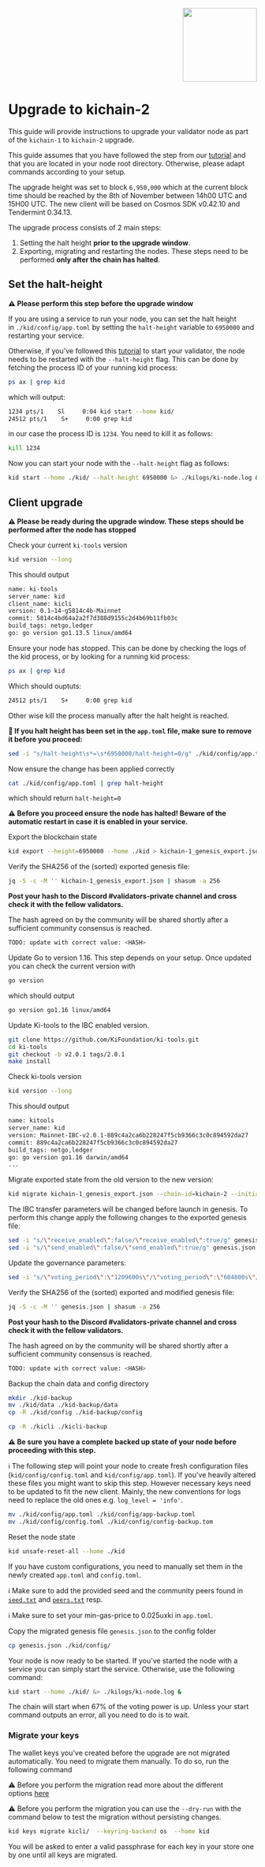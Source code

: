 <p align="right">
    <img width=150px src="https://wallet-testnet.blockchain.ki/static/img/icons/ki-chain.png" />
</p>

# Upgrade to kichain-2

This guide will provide instructions to upgrade your validator node as part of the `kichain-1`  to `kichain-2` upgrade.

This guide assumes that you have followed the step from our [tutorial](https://medium.com/ki-foundation/how-to-join-the-kichain-mainnet-5ac7160d72e3) and that you are located in your node root directory. Otherwise, please adapt commands according to your setup.

The upgrade height was set to block `6,950,000` which at the current block time should be reached by the 8th of November between 14h00 UTC and 15H00 UTC. The new client will be based on Cosmos SDK v0.42.10 and Tendermint 0.34.13.

The upgrade process consists of 2 main steps:
1. Setting the halt height **prior to the upgrade window**.
2. Exporting, migrating and restarting the nodes. These steps need to be performed **only after the chain has halted**.    


## Set the halt-height
**⚠️ Please perform this step before the upgrade window**

If you are using a service to run your node, you can set the halt height in `./kid/config/app.toml` by setting the `halt-height` variable to `6950000` and restarting your service.

Otherwise, if you've followed this [tutorial](https://medium.com/ki-foundation/how-to-join-the-kichain-mainnet-5ac7160d72e3) to start your validator, the node needs to be restarted with the `--halt-height` flag. This can be done by fetching the process ID of your running kid process:

```bash
ps ax | grep kid
```

which will output:

```bash
1234 pts/1    Sl     0:04 kid start --home kid/
24512 pts/1    S+     0:00 grep kid
```

in our case the process ID is `1234`. You need to kill it as follows:

```bash
kill 1234
```

Now you can start your node with the `--halt-height` flag as follows:

```bash
kid start --home ./kid/ --halt-height 6950000 &> ./kilogs/ki-node.log &
```

## Client upgrade

**⚠️ Please be ready during the upgrade window. These steps should be performed after the node has stopped**

Check your current `ki-tools` version

```bash
kid version --long
```

This should output
```bash
name: ki-tools
server_name: kid
client_name: kicli
version: 0.1–14-g5814c4b-Mainnet
commit: 5814c4bd64a2a2f7d388d9155c2d4b69b11fb03c
build_tags: netgo,ledger
go: go version go1.13.5 linux/amd64
```

Ensure your node has stopped. This can be done by checking the logs of the kid process, or by looking for a running kid process:

```bash
ps ax | grep kid
```

Which should ouptuts:

```bash
24512 pts/1    S+     0:00 grep kid
```

Other wise kill the process manually after the halt height is reached.

**:red_circle: If you halt height has been set in the `app.toml` file, make sure to remove it before you proceed:**

```bash
sed -i "s/halt-height\s*=\s*6950000/halt-height=0/g" ./kid/config/app.toml
```

Now ensure the change has been applied correctly

```bash
cat ./kid/config/app.toml | grep halt-height
```

which should return `halt-height=0`

**⚠️ Before you proceed ensure the node has halted! Beware of the automatic restart in case it is enabled in your service.**

Export the blockchain state

```bash
kid export --height=6950000 --home ./kid > kichain-1_genesis_export.json
```

Verify the SHA256 of the (sorted) exported genesis file:

```bash
jq -S -c -M '' kichain-1_genesis_export.json | shasum -a 256
```

**Post your hash to the Discord #validators-private channel and cross check it with the fellow validators.**

The hash agreed on by the community will be shared shortly after a sufficient community consensus is reached.

```bash
TODO: update with correct value: <HASH>
```

Update Go to version 1.16. This step depends on your setup. Once updated you can check the current version with

```bash
go version
```

which should output

```bash
go version go1.16 linux/amd64
```

Update Ki-tools to the IBC enabled version.

```bash
git clone https://github.com/KiFoundation/ki-tools.git
cd ki-tools
git checkout -b v2.0.1 tags/2.0.1
make install
```

Check ki-tools version

```bash
kid version --long
```

This should output

```bash
name: kitools
server_name: kid
version: Mainnet-IBC-v2.0.1-889c4a2ca6b228247f5cb9366c3c0c894592da27
commit: 889c4a2ca6b228247f5cb9366c3c0c894592da27
build_tags: netgo,ledger
go: go version go1.16 darwin/amd64
...

```

Migrate exported state from the old version to the new version:

```bash
kid migrate kichain-1_genesis_export.json --chain-id=kichain-2 --initial-height 6950001 --genesis-time [PLACEHOLDER] > genesis.json
```

The IBC transfer parameters will be changed before launch in genesis. To perform this change apply the following changes to the exported genesis file:

```bash
sed -i "s/\"receive_enabled\":false/\"receive_enabled\":true/g" genesis.json
sed -i "s/\"send_enabled\":false/\"send_enabled\":true/g" genesis.json
```

Update the governance parameters:

```bash
sed -i "s/\"voting_period\":\"1209600s\"/\"voting_period\":\"604800s\"/g" genesis.json
```

Verify the SHA256 of the (sorted) exported and modified genesis file:

```bash
jq -S -c -M '' genesis.json | shasum -a 256
```

**Post your hash to the Discord #validators-private channel and cross check it with the fellow validators.**

The hash agreed on by the community will be shared shortly after a sufficient community consensus is reached.

```bash
TODO: update with correct value: <HASH>
```

Backup the chain data and config directory

```bash
mkdir ./kid-backup
mv ./kid/data ./kid-backup/data
cp -R ./kid/config ./kid-backup/config

cp -R ./kicli ./kicli-backup
```

**⚠️ Be sure you have a complete backed up state of your node before proceeding with this step.**

ℹ️ The following step will point your node to create fresh configuration files (`kid/config/config.toml` and `kid/config/app.toml`). If you've heavily altered these files you might want to skip this step. However necessary keys need to be updated to fit the new client. Mainly, the new conventions for logs need to replace the old ones e.g. `log_level = 'info'`.          

```bash
mv ./kid/config/app.toml ./kid/config/app-backup.toml
mv ./kid/config/config.toml ./kid/config/config-backup.tom
```

Reset the node state
```bash
kid unsafe-reset-all --home ./kid
```

If you have custom configurations, you need to manually set them in the newly created `app.toml` and `config.toml`.

ℹ️ Make sure to add the provided seed and the community peers found in [`seed.txt`](https://github.com/KiFoundation/ki-networks/blob/v0.1/Mainnet/kichain-2/seeds.txt) and [`peers.txt`](https://github.com/KiFoundation/ki-networks/blob/v0.1/Mainnet/kichain-2/peers.txt) resp.

ℹ️ Make sure to set your min-gas-price to 0.025uxki in `app.toml`.

Copy the migrated genesis file `genesis.json` to the config folder

```bash
cp genesis.json ./kid/config/
```

Your node is now ready to be started. If you've started the node with a service you can simply start the service. Otherwise, use the following command:

```bash
kid start --home ./kid/ &> ./kilogs/ki-node.log &
```

The chain will start when 67% of the voting power is up. Unless your start command outputs an error, all you need to do is to wait.


### **Migrate your keys**

The wallet keys you've created before the upgrade are not migrated automatically. You need to migrate them manually. To do so, run the following command

⚠️ Before you perform the migration read more about the different options [here](https://docs.cosmos.network/v0.42/run-node/keyring.html)

⚠️ Before you perform the migration you can use the `--dry-run` with the command below to test the migration without persisting changes.

```bash
kid keys migrate kicli/  --keyring-backend os  --home kid
```

You will be asked to enter a valid passphrase for each key in your store one by one until all keys are migrated.
